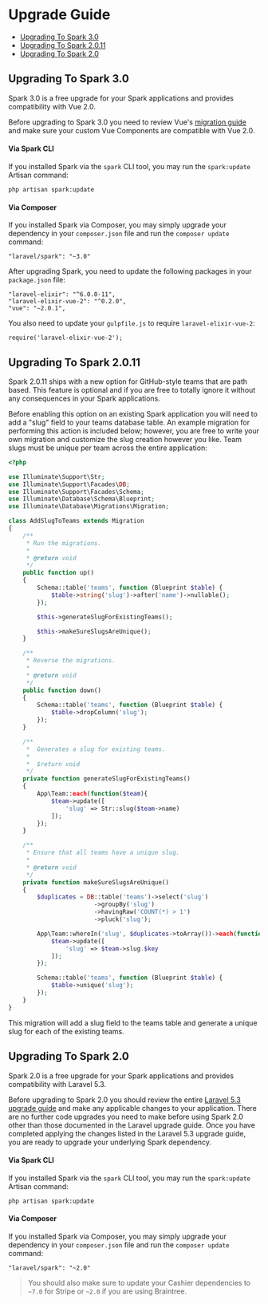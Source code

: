 # Upgrade Guide

- [Upgrading To Spark 3.0 ](#upgrade-spark-3.0)
- [Upgrading To Spark 2.0.11 ](#upgrade-spark-2.0.11)
- [Upgrading To Spark 2.0](#upgrade-spark-2.0)

<a name="upgrade-spark-3.0"></a>
## Upgrading To Spark 3.0

Spark 3.0 is a free upgrade for your Spark applications and provides compatibility with Vue 2.0.

Before upgrading to Spark 3.0 you need to review Vue's [migration guide](https://vuejs.org/guide/migration.html) and make sure your custom Vue Components are compatible with Vue 2.0.

#### Via Spark CLI

If you installed Spark via the `spark` CLI tool, you may run the `spark:update` Artisan command:

    php artisan spark:update

#### Via Composer

If you installed Spark via Composer, you may simply upgrade your dependency in your `composer.json` file and run the `composer update` command:

    "laravel/spark": "~3.0"

After upgrading Spark, you need to update the following packages in your `package.json` file:

	"laravel-elixir": "^6.0.0-11",
	"laravel-elixir-vue-2": "^0.2.0",
	"vue": "~2.0.1",

You also need to update your `gulpfile.js` to require `laravel-elixir-vue-2`:

	require('laravel-elixir-vue-2');

<a name="upgrade-spark-2.0.11"></a>
## Upgrading To Spark 2.0.11

Spark 2.0.11 ships with a new option for GitHub-style teams that are path based. This feature is optional and if you are free to totally ignore it without any consequences in your Spark applications.

Before enabling this option on an existing Spark application you will need to add a "slug" field to your teams database table. An example migration for performing this action is included below; however, you are free to write your own migration and customize the slug creation however you like. Team slugs must be unique per team across the entire application:

```php
<?php

use Illuminate\Support\Str;
use Illuminate\Support\Facades\DB;
use Illuminate\Support\Facades\Schema;
use Illuminate\Database\Schema\Blueprint;
use Illuminate\Database\Migrations\Migration;

class AddSlugToTeams extends Migration
{
    /**
     * Run the migrations.
     *
     * @return void
     */
    public function up()
    {
        Schema::table('teams', function (Blueprint $table) {
            $table->string('slug')->after('name')->nullable();
        });

        $this->generateSlugForExistingTeams();

        $this->makeSureSlugsAreUnique();
    }

    /**
     * Reverse the migrations.
     *
     * @return void
     */
    public function down()
    {
        Schema::table('teams', function (Blueprint $table) {
            $table->dropColumn('slug');
        });
    }

    /**
     *  Generates a slug for existing teams.
     *
     *  $return void
     */
    private function generateSlugForExistingTeams()
    {
        App\Team::each(function($team){
            $team->update([
                'slug' => Str::slug($team->name)
            ]);
        });
    }

    /**
     * Ensure that all teams have a unique slug.
     *
     * @return void
     */
    private function makeSureSlugsAreUnique()
    {
        $duplicates = DB::table('teams')->select('slug')
                        ->groupBy('slug')
                        ->havingRaw('COUNT(*) > 1')
                        ->pluck('slug');

        App\Team::whereIn('slug', $duplicates->toArray())->each(function($team, $key){
            $team->update([
                'slug' => $team->slug.$key
            ]);
        });

        Schema::table('teams', function (Blueprint $table) {
            $table->unique('slug');
        });
    }
}
```

This migration will add a slug field to the teams table and generate a unique slug for each of the existing teams.

<a name="upgrade-spark-2.0"></a>
## Upgrading To Spark 2.0

Spark 2.0 is a free upgrade for your Spark applications and provides compatibility with Laravel 5.3.

Before upgrading to Spark 2.0 you should review the entire [Laravel 5.3 upgrade guide](https://laravel.com/docs/5.3/upgrade) and make any applicable changes to your application. There are no further code upgrades you need to make before using Spark 2.0 other than those documented in the Laravel upgrade guide. Once you have completed applying the changes listed in the Laravel 5.3 upgrade guide, you are ready to upgrade your underlying Spark dependency.

#### Via Spark CLI

If you installed Spark via the `spark` CLI tool, you may run the `spark:update` Artisan command:

    php artisan spark:update

#### Via Composer

If you installed Spark via Composer, you may simply upgrade your dependency in your `composer.json` file and run the `composer update` command:

    "laravel/spark": "~2.0"

> You should also make sure to update your Cashier dependencies to `~7.0` for Stripe or `~2.0` if you are using Braintree.
